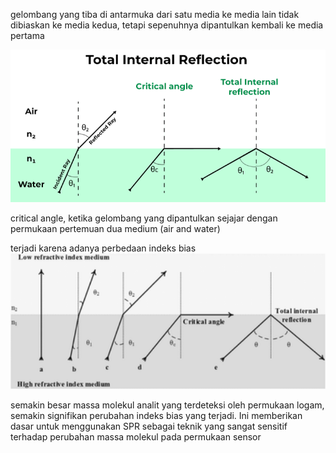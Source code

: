 gelombang yang tiba di antarmuka dari satu media ke media lain tidak dibiaskan ke media kedua, tetapi sepenuhnya dipantulkan kembali ke media pertama

![9db774803dea47c9c85815a691dcdfe5.png](../../../_resources/9db774803dea47c9c85815a691dcdfe5.png)

critical angle, ketika gelombang yang dipantulkan sejajar dengan permukaan pertemuan dua medium (air and water)

terjadi karena adanya perbedaan indeks bias
![f16dd2e215558b27a09813dc7cb8a201.png](../../../_resources/f16dd2e215558b27a09813dc7cb8a201.png)

semakin besar massa molekul analit yang terdeteksi oleh permukaan logam, semakin signifikan perubahan indeks bias yang terjadi. Ini memberikan dasar untuk menggunakan SPR sebagai teknik yang sangat sensitif terhadap perubahan massa molekul pada permukaan sensor